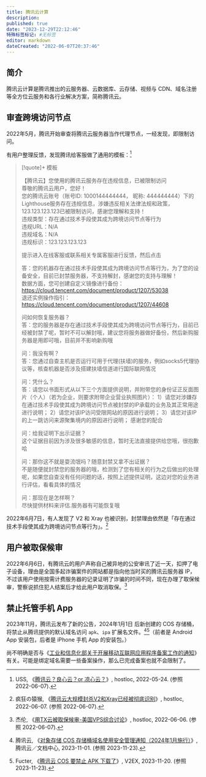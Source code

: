 ```yaml
---
title: 腾讯云计算
description:
published: true
date: "2023-12-29T22:12:46"
特殊标签标记: #无标签
editor: markdown
dateCreated: "2022-06-07T20:37:46"
---
```


## 简介

腾讯云计算是腾讯推出的云服务器、云数据库、云存储、视频与 CDN、域名注册等全方位云服务和各行业解决方案，简称腾讯云。

## 审查跨境访问节点

2022年5月，腾讯开始审查将腾讯云服务器当作代理节点，一经发现，即限制访问。

有用户整理反馈，发现腾讯给客服做了通用的模板：[^1022439]

[^1022439]: USS, 《[腾讯云？良心云？or 凉心云？](https://web.archive.org/web/20220524235230/https://hostloc.com/thread-1022439-1-1.html)》, hostloc, 2022-05-24. (参照 2022-06-07).

> [!quote]+ 模板
>
> 【腾讯云】您使用的腾讯云服务存在违规信息，已被限制访问<br>
> 尊敬的腾讯云用户，您好！<br>
> 您的腾讯云账号（账号ID: 1000144444444， 昵称: 444444444）下的Lighthouse服务存在违规信息，涉嫌违反相关法律法规和政策，123.123.123.123已被限制访问，感谢您理解和支持！<br>
> 违规类型：存在通过技术手段使其成为跨境访问节点等行为<br>
> 违规URL：N/A<br>
> 违规域名：N/A<br>
> 违规标识：123.123.123.123
>
> 提示进入在线客服或联系相关专属客服进行反馈，然后点击
>
> 答：您的机器存在通过技术手段使其成为跨境访问节点等行为，为了您的设备安全，目前已封禁服务器，不支持解封，感谢您的支持与理解！<br>
> 数据方面，您可创建自定义镜像进行备份：<br>
> https://cloud.tencent.com/document/product/1207/53038<br>
> 退还实例操作指引：<br>
> https://cloud.tencent.com/document/product/1207/44608
>
> 问如何恢复服务器？<br>
> 答：您的服务器是存在通过技术手段使其成为跨境访问节点等行为，目前已经被封禁了呢，暂时不可以解封哦，建议您将服务器做好备份，然后新购服务器是用即可哦，目前并不影响新购哦
>
> 问：我没有啊？<br>
> 答：您通过自查主机是否运行可用于代理(扶墙)的服务，例如socks5代理协议等，核查机器是否涉及搭建扶墙信道进行国际联网情况
>
> 问：凭什么？<br>
> 答：请您以书面形式从以下三个方面提供说明，并附带您的身份证正反面图片（个人）（若为企业，则要求附带企业营业执照图片）： 1）请您对涉嫌存在通过技术手段使其成为跨境访问节点被封禁的IP承载的业务及其正常用途进行说明； 2）请您对该IP访问受限网站的原因进行说明； 3）请您对该IP的上一跳访问来源聚集境内的原因进行说明； 感谢您的配合
>
> 问：给我证明下出示证据？<br>
> 这个证据目前因为涉及很多敏感的信息，暂时无法直接提供给您哦，很抱歉哈
>
> 问：那你这不就是耍流氓吗？随意封禁又拿不出证据？<br>
> 不是随便就封禁您的服务器的哦，检测到了您有相关的行为之后做出的处理呢，如果您自查没有任何问题的话，按照上述提供证明，这边对您的业务进行评估，看看具体的情况
>
> 问：那现在是怎样啊？<br>
> 尽快提供材料来评估.服务器有可能恢复哦

2022年6月7日，有人发现了 V2 和 Xray 也被识别，封禁理由依然是「存在通过技术手段使其成为跨境访问节点等行为」。[^1029375]

[^1029375]: 疯狂の猿猴, 《[腾讯云大规模封杀V2和Xray已经被彻底识别](https://web.archive.org/web/20220607074857/https://hostloc.com/thread-1029375-2-1.html)》, hostloc, 2022-06-07. (参照 2022-06-07).

## 用户被取保候审

2022年6月6日，有腾讯云的用户声称自己被异地的公安审讯了近一天，扣押了电子设备，理由是全国多起诈骗案件的网站都是指向他当时买的腾讯云服务器 IP，不过该用户使用按需计费服务器的记录证明了诈骗的时间不同，现在办理了取保候审，警察说抓住犯人结案后才给此用户取消取保。[^1029023]

[^1029023]: 杰伦, 《[用TX云被取保候审-美国VPS综合讨论](https://web.archive.org/web/20220606151159/https://hostloc.com/thread-1029023-1-1.html)》, hostloc, 2022-06-06. (参照 2022-06-07).

## 禁止托管手机 App

2023年11月，腾讯云发布了新的公告，2024年1月1日 后新创建的 COS 存储桶，将禁止从腾讯提供的默认域名访问 `apk`、`ipa` 扩展名文件。[^96243][^93592]（前者是 Android App 安装包，后者是 iPhone 手机 App 的安装包。）

[^96243]: 腾讯云, 《[对象存储 COS 存储桶域名使用安全管理通知（2024年1月施行）](https://web.archive.org/web/20231121124156/https://cloud.tencent.com/document/product/436/96243)》, 腾讯云／文档中心, 2023-11-01. (参照 2023-11-23).

[^93592]: Fucter, 《[腾讯云 COS 要禁止 APK 下载了](https://web.archive.org/web/20231121001639/https://v2ex.com/t/993592)》, V2EX, 2023-11-20. (参照 2023-11-23).

尚不明确是否与《[工业和信息化部关于开展移动互联网应用程序备案工作的通知](/rule/工业和信息化部/工业和信息化部关于开展移动互联网应用程序备案工作的通知.md)》有关。可能是绑定域名需要一些备案操作，那么已完成备案也就不会限制了。

